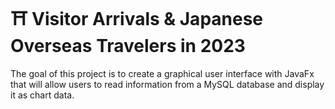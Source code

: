 # ⛩ Visitor Arrivals & Japanese Overseas Travelers in 2023

The goal of this project is to create a graphical user interface with JavaFx that will allow users to read information from a MySQL database and display it as chart data.  


